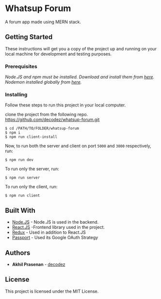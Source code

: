 # Whatsup Forum

A forum app made using MERN stack.

## Getting Started

These instructions will get you a copy of the project up and running on your local machine for development and testing purposes.

### Prerequisites

_Node.JS and npm must be installed. Download and install them from [here](https://nodejs.org)._
_Nodemon installed globally from [here](https://github.com/remy/nodemon)._

### Installing

Follow these steps to run this project in your local computer.

clone the project from the following repo.
https://github.com/decodez/whatsup-forum.git

```
$ cd /PATH/TO/FOLDER/whatsup-forum
$ npm i
$ npm run client-install
```

Now, to run both the server and client on port `5000` and `3000` respectively, run:

```
$ npm run dev
```

To run only the server, run:

```
$ npm run server
```

To run only the client, run:

```
$ npm run client
```

## Built With

- [Node.JS](http://nodejs.org/) - Node.JS is used in the backend.
- [React.JS](https://reactjs.org/) -Frontend library used in the project.
- [Redux](https://redux.js.org/) - Used in addition to React.JS
- [Passport](https://http://passportjs.org/) - Used its Google OAuth Strategy

## Authors

- **Akhil Prasenan** - [decodez](https://github.com/decodez)

## License

This project is licensed under the MIT License.
